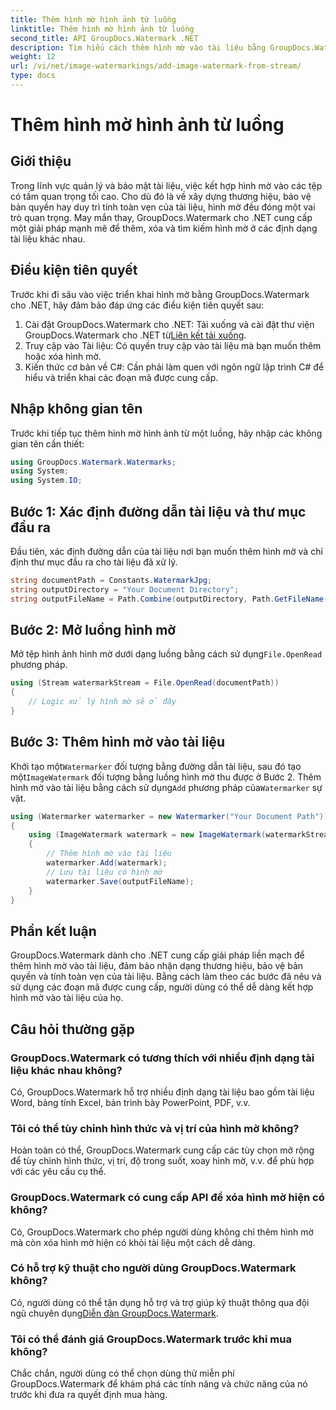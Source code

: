```yaml
---
title: Thêm hình mờ hình ảnh từ luồng
linktitle: Thêm hình mờ hình ảnh từ luồng
second_title: API GroupDocs.Watermark .NET
description: Tìm hiểu cách thêm hình mờ vào tài liệu bằng GroupDocs.Watermark cho .NET. Hãy làm theo hướng dẫn từng bước của chúng tôi để tích hợp hình mờ liền mạch.
weight: 12
url: /vi/net/image-watermarkings/add-image-watermark-from-stream/
type: docs
---
```

# Thêm hình mờ hình ảnh từ luồng

## Giới thiệu
Trong lĩnh vực quản lý và bảo mật tài liệu, việc kết hợp hình mờ vào các tệp có tầm quan trọng tối cao. Cho dù đó là về xây dựng thương hiệu, bảo vệ bản quyền hay duy trì tính toàn vẹn của tài liệu, hình mờ đều đóng một vai trò quan trọng. May mắn thay, GroupDocs.Watermark cho .NET cung cấp một giải pháp mạnh mẽ để thêm, xóa và tìm kiếm hình mờ ở các định dạng tài liệu khác nhau.
## Điều kiện tiên quyết
Trước khi đi sâu vào việc triển khai hình mờ bằng GroupDocs.Watermark cho .NET, hãy đảm bảo đáp ứng các điều kiện tiên quyết sau:
1.  Cài đặt GroupDocs.Watermark cho .NET: Tải xuống và cài đặt thư viện GroupDocs.Watermark cho .NET từ[Liên kết tải xuống](https://releases.groupdocs.com/Watermark/net/).
2. Truy cập vào Tài liệu: Có quyền truy cập vào tài liệu mà bạn muốn thêm hoặc xóa hình mờ.
3. Kiến thức cơ bản về C#: Cần phải làm quen với ngôn ngữ lập trình C# để hiểu và triển khai các đoạn mã được cung cấp.

## Nhập không gian tên
Trước khi tiếp tục thêm hình mờ hình ảnh từ một luồng, hãy nhập các không gian tên cần thiết:
```csharp
using GroupDocs.Watermark.Watermarks;
using System;
using System.IO;
```

## Bước 1: Xác định đường dẫn tài liệu và thư mục đầu ra
Đầu tiên, xác định đường dẫn của tài liệu nơi bạn muốn thêm hình mờ và chỉ định thư mục đầu ra cho tài liệu đã xử lý.
```csharp
string documentPath = Constants.WatermarkJpg;
string outputDirectory = "Your Document Directory";
string outputFileName = Path.Combine(outputDirectory, Path.GetFileName(documentPath));
```
## Bước 2: Mở luồng hình mờ
 Mở tệp hình ảnh hình mờ dưới dạng luồng bằng cách sử dụng`File.OpenRead` phương pháp.
```csharp
using (Stream watermarkStream = File.OpenRead(documentPath))
{
    // Logic xử lý hình mờ sẽ ở đây
}
```
## Bước 3: Thêm hình mờ vào tài liệu
 Khởi tạo một`Watermarker` đối tượng bằng đường dẫn tài liệu, sau đó tạo một`ImageWatermark` đối tượng bằng luồng hình mờ thu được ở Bước 2. Thêm hình mờ vào tài liệu bằng cách sử dụng`Add` phương pháp của`Watermarker` sự vật.
```csharp
using (Watermarker watermarker = new Watermarker("Your Document Path"))
{
    using (ImageWatermark watermark = new ImageWatermark(watermarkStream))
    {
        // Thêm hình mờ vào tài liệu
        watermarker.Add(watermark);
        // Lưu tài liệu có hình mờ
        watermarker.Save(outputFileName);
    }
}
```

## Phần kết luận
GroupDocs.Watermark dành cho .NET cung cấp giải pháp liền mạch để thêm hình mờ vào tài liệu, đảm bảo nhận dạng thương hiệu, bảo vệ bản quyền và tính toàn vẹn của tài liệu. Bằng cách làm theo các bước đã nêu và sử dụng các đoạn mã được cung cấp, người dùng có thể dễ dàng kết hợp hình mờ vào tài liệu của họ.
## Câu hỏi thường gặp
### GroupDocs.Watermark có tương thích với nhiều định dạng tài liệu khác nhau không?
Có, GroupDocs.Watermark hỗ trợ nhiều định dạng tài liệu bao gồm tài liệu Word, bảng tính Excel, bản trình bày PowerPoint, PDF, v.v.
### Tôi có thể tùy chỉnh hình thức và vị trí của hình mờ không?
Hoàn toàn có thể, GroupDocs.Watermark cung cấp các tùy chọn mở rộng để tùy chỉnh hình thức, vị trí, độ trong suốt, xoay hình mờ, v.v. để phù hợp với các yêu cầu cụ thể.
### GroupDocs.Watermark có cung cấp API để xóa hình mờ hiện có không?
Có, GroupDocs.Watermark cho phép người dùng không chỉ thêm hình mờ mà còn xóa hình mờ hiện có khỏi tài liệu một cách dễ dàng.
### Có hỗ trợ kỹ thuật cho người dùng GroupDocs.Watermark không?
 Có, người dùng có thể tận dụng hỗ trợ và trợ giúp kỹ thuật thông qua đội ngũ chuyên dụng[Diễn đàn GroupDocs.Watermark](https://forum.groupdocs.com/c/watermark/19).
### Tôi có thể đánh giá GroupDocs.Watermark trước khi mua không?
Chắc chắn, người dùng có thể chọn dùng thử miễn phí GroupDocs.Watermark để khám phá các tính năng và chức năng của nó trước khi đưa ra quyết định mua hàng.
